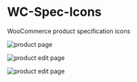 # WC-Spec-Icons
WooCommerce product specification icons

![product page](instructions/pic1.png.jpg?raw=true "Product page")

![product edit page](instructions/pic1.png.jpg?raw=true "Product edit page - icons loaded")

![product edit page](instructions/pic1.png.jpg?raw=true "Product edit page - load icons")
